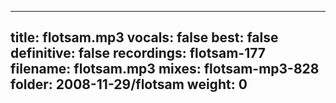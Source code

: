 
---
title: flotsam.mp3
vocals: false
best: false
definitive: false
recordings: flotsam-177
filename: flotsam.mp3
mixes: flotsam-mp3-828
folder: 2008-11-29/flotsam
weight: 0
---

